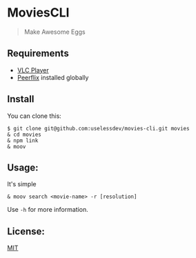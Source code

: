 # MoviesCLI

> Make Awesome Eggs

## Requirements

- [VLC Player][2]
- [Peerflix][1] installed globally

## Install

You can clone this:

```
$ git clone git@github.com:uselessdev/movies-cli.git movies
& cd movies
& npm link
& moov
```

## Usage:

It's simple

```
& moov search <movie-name> -r [resolution]
```

Use `-h` for more information.

## License:

[MIT][3]

[1]: https://github.com/mafintosh/peerflix "Peerflix: The Salvation of world"
[2]: http://www.videolan.org/vlc/ "VLC Player :3"
[3]: https://github.com/uselessdev/movies-cli/blob/master/LICENSE "License"
